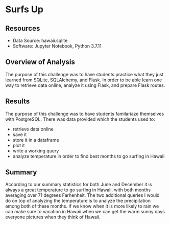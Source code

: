 # Surfs Up

## Resources
- Data Source: hawaii.sqlite
- Software: Jupyter Notebook, Python 3.7.11

## Overview of Analysis
The purpose of this challenge was to have students practice what they just learned from  SQLite, SQLAlchemy, and Flask. In order to be able learn one way to retrieve data online, analyze it using Flask, and prepare Flask routes.

## Results
The purpose of this challenge was to have students familariaze themselves with PostgreSQL. There was data provided which the students used to:
- retrieve data online
- save it
- store it in a dataframe
- plot it
- write a working query
- analyze temperature  in order to find best months to go surfing in Hawaii


## Summary
According to our summary statistics for both June and December it is always a great temperature to go surfing in Hawaii, with both months averaging over 71 degrees Farhenheit. The two additional queries I would do on top of analyzing the temperature is to analyze the precipitation among both of these months. If we know when it is more likely to rain we can make sure to vacation in Hawaii when we can get the warm sunny days everyone pictures when they think of Hawaii. 
